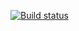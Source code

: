 [![Build status](https://ci.appveyor.com/api/projects/status/4a4ny2r65mdmng0w?svg=true)](https://ci.appveyor.com/project/piccaso/nuggets)
